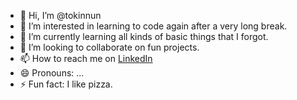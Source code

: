 - 👋 Hi, I’m @tokinnun
- 👀 I’m interested in learning to code again after a very long break.
- 🌱 I’m currently learning all kinds of basic things that I forgot.
- 💞️ I’m looking to collaborate on fun projects.
- 📫 How to reach me on [LinkedIn](https://www.linkedin.com/in/tkinnunen/)
- 😄 Pronouns: ...
- ⚡ Fun fact: I like pizza.

<!---
tokinnun/tokinnun is a ✨ special ✨ repository because its `README.md` (this file) appears on your GitHub profile.
You can click the Preview link to take a look at your changes.
--->
